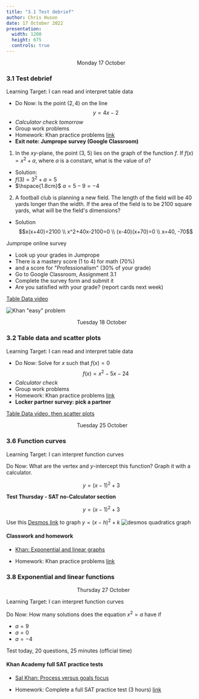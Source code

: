 ```yaml
---
title: "3.1 Test debrief"
author: Chris Huson
date: 17 October 2022
presentation:
  width: 1200
  height: 675
  controls: true
---
```


<!-- slide -->
$\hspace{5cm}$ Monday 17 October

### 3.1 Test debrief

Learning Target: I can read and interpret table data

- Do Now: Is the point $(2,4)$ on the line
$$y=4x-2$$
- *Calculator check tomorrow*
- Group work problems
- Homework: Khan practice problems [link](https://www.khanacademy.org/mission/sat)
- **Exit note: Jumprope survey (Google Classroom)**

<!-- slide -->

1. In the $xy$-plane, the point (3, 5) lies on the graph of the function $f$. If $f(x)=x^2+a$, where $a$ is a constant, what is the value of $a$?

- Solution: <!-- .element: class="fragment" data-fragment-index="1" -->
- $f(3)=3^2+a=5$ <!-- .element: class="fragment" data-fragment-index="1" -->
- $\hspace{1.8cm}$ $a=5-9 = -4$ <!-- .element: class="fragment" data-fragment-index="1" -->

<!-- slide -->

2. A football club is planning a new field. The length of the field will be 40 yards longer than the width. If the area of the field is to be 2100 square yards, what will be the field's dimensions?

- Solution $$x(x+40)=2100 \\ x^2+40x-2100=0 \\ (x-40)(x+70)=0 \\ x=40, -70$$<!-- .element: class="fragment" data-fragment-index="1" -->

<!-- slide -->

Jumprope online survey
- Look up your grades in Jumprope
- There is a mastery score (1 to 4) for math (70%)
- and a score for "Professionalism" (30% of your grade)
- Go to Google Classroom, Assignment 3.1
- Complete the survey form and submit it
- Are you satisfied with your grade? (report cards next week)

<!-- slide -->

[Table Data video](https://www.khanacademy.org/test-prep/sat/sat-math-practice/new-sat-problem-solving-data-analysis/v/sat-math-q7-easier)

![Khan "easy" problem](../ice-cream-datatable.png)

<!-- slide -->
$\hspace{5cm}$ Tuesday 18 October

### 3.2 Table data and scatter plots

Learning Target: I can read and interpret table data

- Do Now: Solve for $x$ such that $f(x)=0$
$$f(x)=x^2-5x-24$$
- *Calculator check*
- Group work problems
- Homework: Khan practice problems [link](https://www.khanacademy.org/mission/sat)
- **Locker partner survey: pick a partner**

<!-- slide -->

[Table Data video, then scatter plots](https://www.khanacademy.org/test-prep/sat/sat-math-practice/new-sat-problem-solving-data-analysis/v/sat-math-q7-easier)


<!-- slide -->
$\hspace{5cm}$ Tuesday 25 October

### 3.6 Function curves

Learning Target: I can interpret function curves

Do Now: What are the vertex and $y$-intercept this function? Graph it with a calculator.

$$y=(x-1)^2+3$$

**Test Thursday - SAT no-Calculator section**

<!-- slide -->

$$y=(x-1)^2+3$$

Use this [Desmos link](https://www.desmos.com/calculator/seeud05djh) to graph $y=(x-h)^2+k$
![desmos quadratics graph](../../images/vertex-form-graph.png)

<!-- slide -->

#### Classwork and homework

- [Khan: Exponential and linear graphs](https://www.khanacademy.org/test-prep/sat/sat-math-practice/new-sat-problem-solving-data-analysis/v/sat-math-q6-easier?modal=1)

- Homework: Khan practice problems [link](https://www.khanacademy.org/mission/sat)

<!-- slide -->

### 3.8 Exponential and linear functions

$\hspace{5cm}$ Thursday 27 October

Learning Target: I can interpret function curves

Do Now: How many solutions does the equation $x^2=a$ have if

- $a=9$
- $a=0$
- $a=-4$

Test today, 20 questions, 25 minutes (official time)

<!-- slide -->

#### Khan Academy full SAT practice tests

- [Sal Khan: Process versus goals focus](https://www.youtube.com/watch?v=_lyyvZFiAjQ)

- Homework: Complete a full SAT practice test (3 hours) [link](https://www.khanacademy.org/mission/sat)
